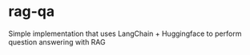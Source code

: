 # rag-qa
Simple implementation that uses LangChain + Huggingface to perform question answering with RAG
